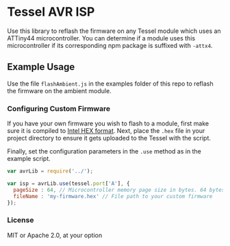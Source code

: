 # Tessel AVR ISP

Use this library to reflash the firmware on any Tessel module which uses an ATTiny44 microcontroller. You can determine if a module uses this microcontroller if its corresponding npm package is suffixed with `-attx4`.

## Example Usage
Use the file `flashAmbient.js` in the examples folder of this repo to reflash the firmware on the ambient module.

### Configuring Custom Firmware
If you have your own firmware you wish to flash to a module, first make sure it is compiled to [Intel HEX format](http://en.wikipedia.org/wiki/Intel_HEX). Next, place the `.hex` file in your project directory to ensure it gets uploaded to the Tessel with the script.

Finally, set the configuration parameters in the `.use` method as in the example script.

```js
var avrLib = require('../');

var isp = avrLib.use(tessel.port['A'], {
  pageSize : 64, // Microcontroller memory page size in bytes. 64 bytes for the ATTiny44
  fileName : 'my-firmware.hex' // File path to your custom firmware
});

```

### License
MIT or Apache 2.0, at your option  
